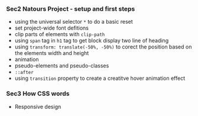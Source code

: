 ### Sec2 Natours Project - setup and first steps

- using the universal selector `*` to do a basic reset
- set project-wide font defitions
- clip parts of elements with `clip-path`
- using `span` tag in `h1` tag to get block display two line of heading
- using `transform: translate(-50%, -50%)` to corect the position based on the elements width and height
- animation
- pseudo-elements and pseudo-classes
- `::after`
- using `transition` property to create a creatitve hover animation effect

### Sec3 How CSS words

- Responsive design
